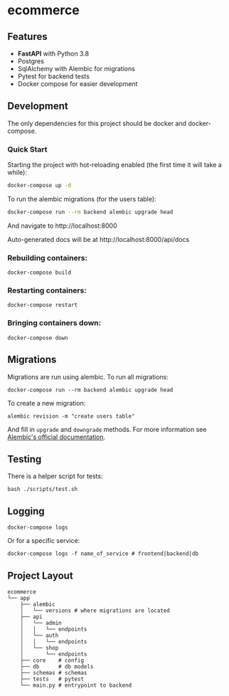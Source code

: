 # ecommerce

## Features

- **FastAPI** with Python 3.8
- Postgres
- SqlAlchemy with Alembic for migrations
- Pytest for backend tests
- Docker compose for easier development

## Development

The only dependencies for this project should be docker and docker-compose.

### Quick Start

Starting the project with hot-reloading enabled
(the first time it will take a while):

```bash
docker-compose up -d
```

To run the alembic migrations (for the users table):

```bash
docker-compose run --rm backend alembic upgrade head
```

And navigate to http://localhost:8000

Auto-generated docs will be at
http://localhost:8000/api/docs

### Rebuilding containers:

```
docker-compose build
```

### Restarting containers:

```
docker-compose restart
```

### Bringing containers down:

```
docker-compose down
```

## Migrations

Migrations are run using alembic. To run all migrations:

```
docker-compose run --rm backend alembic upgrade head
```

To create a new migration:

```
alembic revision -m "create users table"
```

And fill in `upgrade` and `downgrade` methods. For more information see
[Alembic's official documentation](https://alembic.sqlalchemy.org/en/latest/tutorial.html#create-a-migration-script).

## Testing

There is a helper script for tests:

```
bash ./scripts/test.sh
```


## Logging

```
docker-compose logs
```

Or for a specific service:

```
docker-compose logs -f name_of_service # frontend|backend|db
```

## Project Layout

```
ecommerce
└── app
    ├── alembic
    │   └── versions # where migrations are located
    ├── api
    │   └── admin
    │   │   └── endpoints
    │   └── auth
    │   │   └── endpoints
    │   └── shop
    │       └── endpoints
    ├── core    # config
    ├── db      # db models
    ├── schemas # schemas
    ├── tests   # pytest
    └── main.py # entrypoint to backend

```
